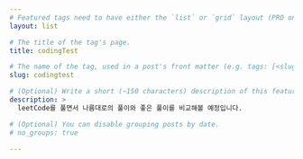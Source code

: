 ```yaml
---
# Featured tags need to have either the `list` or `grid` layout (PRO only).
layout: list

# The title of the tag's page.
title: codingTest

# The name of the tag, used in a post's front matter (e.g. tags: [<slug>]).
slug: codingtest

# (Optional) Write a short (~150 characters) description of this featured tag.
description: >
  leetCode를 풀면서 나름대로의 풀이와 좋은 풀이를 비교해볼 예정입니다.

# (Optional) You can disable grouping posts by date.
# no_groups: true

---
```

